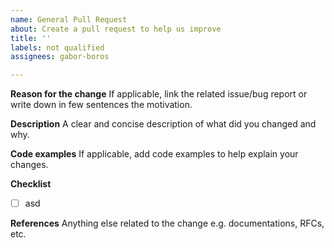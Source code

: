 ```yaml
---
name: General Pull Request
about: Create a pull request to help us improve
title: ''
labels: not qualified
assignees: gabor-boros

---
```

**Reason for the change**
If applicable, link the related issue/bug report or write down in few sentences the motivation.

**Description**
A clear and concise description of what did you changed and why.

**Code examples**
If applicable, add code examples to help explain your changes.

**Checklist**
- [ ] asd

**References**
Anything else related to the change e.g. documentations, RFCs, etc.
